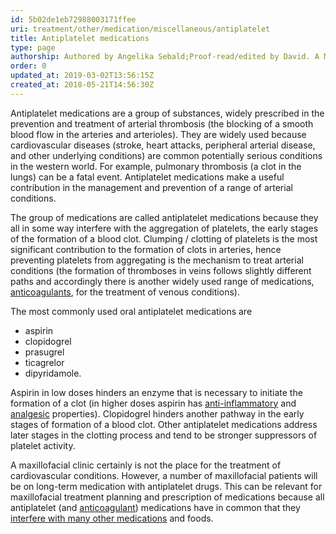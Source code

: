 ```yaml
---
id: 5b02de1eb72988003171ffee
uri: treatment/other/medication/miscellaneous/antiplatelet
title: Antiplatelet medications
type: page
authorship: Authored by Angelika Sebald;Proof-read/edited by David. A Mitchell
order: 0
updated_at: 2019-03-02T13:56:15Z
created_at: 2018-05-21T14:56:30Z
---
```


<p>Antiplatelet medications are a group of substances, widely prescribed
    in the prevention and treatment of arterial thrombosis (the
    blocking of a smooth blood flow in the arteries and arterioles).
    They are widely used because cardiovascular diseases (stroke,
    heart attacks, peripheral arterial disease, and other underlying
    conditions) are common potentially serious conditions in
    the western world. For example, pulmonary thrombosis (a clot
    in the lungs) can be a fatal event. Antiplatelet medications
    make a useful contribution in the management and prevention
    of a range of arterial conditions.</p>
<p>The group of medications are called antiplatelet medications
    because they all in some way interfere with the aggregation
    of platelets, the early stages of the formation of a blood
    clot. Clumping / clotting of platelets is the most significant
    contribution to the formation of clots in arteries, hence
    preventing platelets from aggregating is the mechanism to
    treat arterial conditions (the formation of thromboses in
    veins follows slightly different paths and accordingly there
    is another widely used range of medications, <a href="/treatment/other/medication/miscellaneous/anticoagulant">anticoagulants</a>,
    for the treatment of venous conditions).</p>
<p>The most commonly used oral antiplatelet medications are</p>
<ul>
    <li>aspirin</li>
    <li>clopidogrel</li>
    <li>prasugrel</li>
    <li>ticagrelor</li>
    <li>dipyridamole.</li>
</ul>
<p>Aspirin in low doses hinders an enzyme that is necessary to initiate
    the formation of a clot (in higher doses aspirin has <a href="/treatment/other/medication/inflammation/detailed">anti-inflammatory</a>    and <a href="/treatment/other/medication/pain">analgesic</a>    properties). Clopidogrel hinders another pathway in the early
    stages of formation of a blood clot. Other antiplatelet medications
    address later stages in the clotting process and tend to
    be stronger suppressors of platelet activity.</p>
<p>A maxillofacial clinic certainly is not the place for the treatment
    of cardiovascular conditions. However, a number of maxillofacial
    patients will be on long-term medication with antiplatelet
    drugs. This can be relevant for maxillofacial treatment planning
    and prescription of medications because all antiplatelet
    (and <a href="/treatment/other/medication/miscellaneous/anticoagulant">anticoagulant</a>)
    medications have in common that they <a href="/treatment/other/medication/delivery/more-info">interfere with many other medications</a>    and foods.</p>
